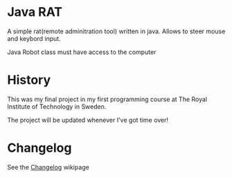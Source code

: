 # Java RAT #

A simple rat(remote adminitration tool) written in java. Allows to steer mouse and keybord input.

Java Robot class must have access to the computer

# History #
This was my final project in my first programming course at The Royal Institute of Technology in Sweden.

The project will be updated whenever I've got time over!

# Changelog #
See the [Changelog](Changelog.md) wikipage
